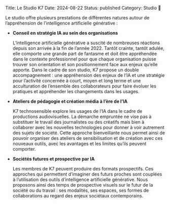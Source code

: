 Title: Le Studio K7
Date: 2024-08-22
Status: published
Category: Studio 🌷

Le studio  offre plusieurs prestations de différentes natures autour de l’appréhension de l’intelligence artificielle générative : 

- **Conseil en stratégie IA au sein des organisations**
    
    L’intelligence artificielle générative a suscité de nombreuses réactions depuis son arrivée à la fin de l’année 2022. Tantôt crainte, tantôt adulée, elle comporte une grande part de fantasme et doit être appréhendée dans le contexte professionnel pour que chaque organisation puisse trouver son orientation et son positionnement face aux enjeux qu’elle apporte. Dans le cadre de son studio, K7 propose un double accompagnement : une appréhension des enjeux de l’IA  et une stratégie pour l’activité concernée à court, moyen et long terme et une acculturation de l’ensemble des collaborateurs pour faire évoluer les pratiques et appréhender les changements dans les usages.

- **Ateliers de pédagogie et création média à l’ère de l’IA**
    
    K7 technosensible explore les usages de l’IA dans le cadre de productions audiovisuelles. La démarche empruntée ne vise pas à substituer le travail des journalistes ou des créatifs mais bien à collaborer avec les nouvelles technologies pour donner à voir autrement des sujets de société. Cette approche bienveillante nous permet ainsi de pouvoir organiser des ateliers de sensibilisation et de création avec ces nouveaux outils, avec les avantages et les limites qu’ils peuvent comporter.

- **Sociétés futures et prospective par IA**
    
    Les membres de K7 peuvent produire des formats prospectifs. Ces approches qui permettent d’imaginer des futurs proches  sont couplées à l’utilisation des outils d’intelligence artificielle générative. Nous proposons ainsi des temps de prospective visuels sur le futur de la société ou du travail : ses modalités, ses espaces, ses formes de collaborations au regard des enjeux sociétaux contemporains.